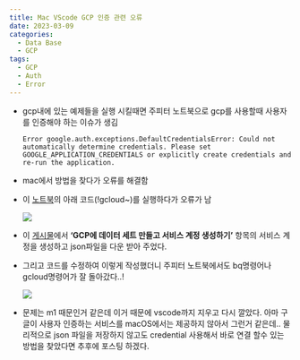 ```yaml
---
title: Mac VScode GCP 인증 관련 오류
date: 2023-03-09
categories:
  - Data Base
  - GCP
tags: 
  - GCP
  - Auth
  - Error
---
```


- gcp내에 있는 예제들을 실행 시킬때면 주피터 노트북으로 gcp를 사용할때 사용자를 인증해야 하는 이슈가 생김
    
    ```
    Error google.auth.exceptions.DefaultCredentialsError: Could not automatically determine credentials. Please set GOOGLE_APPLICATION_CREDENTIALS or explicitly create credentials and re-run the application.
    ```
    
- mac에서 방법을 찾다가 오류를 해결함
- 이 [노트북](https://github.com/GoogleCloudPlatform/analytics-componentized-patterns/blob/master/retail/clustering/bqml/bqml_scaled_clustering.ipynb)의 아래 코드(!gcloud~)를 실행하다가 오류가 남
    
    ![ ](images/Mac_GCP_Error/Untitled.png)
    
- 이 [게시물](https://jmj3047.github.io/2023/03/03/Kaggle_GCP/)에서 **‘GCP에 데이터 세트 만들고 서비스 계정 생성하기’** 항목의 서비스 계정을 생성하고 json파일을 다운 받아 주었다.
- 그리고 코드를 수정하여 이렇게 작성했더니 주피터 노트북에서도 bq명령어나 gcloud명령어가 잘 돌아갔다..!
    
    ![ ](images/Mac_GCP_Error/Untitled%201.png)
    

- 문제는 m1 때문인거 같은데 이거 때문에 vscode까지 지우고 다시 깔았다. 아마 구글이 사용자 인증하는 서비스를 macOS에서는 제공하지 않아서 그런거 같은데.. 물리적으로 json 파일을 저장하지 않고도 credential 사용해서 바로 연결 할수 있는 방법을 찾았다면 추후에 포스팅 하겠다.